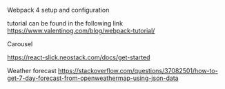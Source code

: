 Webpack 4 setup and configuration

tutorial can be found in the following link
https://www.valentinog.com/blog/webpack-tutorial/

Carousel

https://react-slick.neostack.com/docs/get-started

Weather forecast
https://stackoverflow.com/questions/37082501/how-to-get-7-day-forecast-from-openweathermap-using-json-data